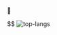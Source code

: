 👋

$$ ![top-langs](https://github-readme-stats.vercel.app/api/top-langs?username=peacin&show_icons=true&theme=radical)
